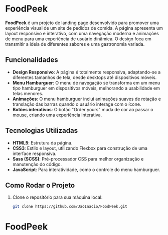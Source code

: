# FoodPeek

**FoodPeek** é um projeto de landing page desenvolvido para promover uma experiência visual de um site de pedidos de comida. A página apresenta um layout responsivo e interativo, com uma navegação moderna e animações de menu para uma experiência de usuário dinâmica. O design foca em transmitir a ideia de diferentes sabores e uma gastronomia variada.

## Funcionalidades

- **Design Responsivo**: A página é totalmente responsiva, adaptando-se a diferentes tamanhos de tela, desde desktops até dispositivos móveis.
- **Menu Hamburguer**: O menu de navegação se transforma em um menu tipo hamburguer em dispositivos móveis, melhorando a usabilidade em telas menores.
- **Animações**: O menu hamburguer inclui animações suaves de rotação e translação das barras quando o usuário interage com o ícone.
- **Botões interativos**: O botão "Order yours" muda de cor ao passar o mouse, criando uma experiência interativa.

## Tecnologias Utilizadas

- **HTML5**: Estrutura da página.
- **CSS3**: Estilo e layout, utilizando Flexbox para construção de uma interface responsiva.
- **Sass (SCSS)**: Pré-processador CSS para melhor organização e manutenção do código.
- **JavaScript**: Para interatividade, como o controle do menu hamburguer.

## Como Rodar o Projeto

1. Clone o repositório para sua máquina local:

   ```bash
   git clone https://github.com/JaoInacio/FoodPeek.git
# FoodPeek
